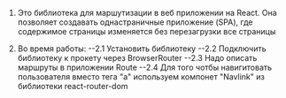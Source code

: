 <!-- Маршутизация react router dom --> 
<!-- https://reactrouter.com/en/main -->

1. Это библиотека для маршутизации в веб приложении на React. Она позволяет создавать однастраничные приложение (SPA), где содержимое страницы изменяется без перезагрузки все страницы

2. Во время работы:
 --2.1 Установить библиотеку
 --2.2 Подключить библиотеку к прокету через BrowserRouter
 --2.3 Надо описать маршруты в приложении Route
 --2.4 Для того чотбы навигитовать пользователя вместо тега "a" используем компонет "Navlink" из библиотеки react-router-dom

